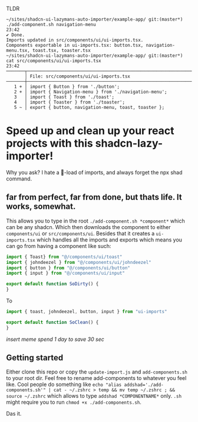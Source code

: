 TLDR
```shell
~/sites/shadcn-ui-lazymans-auto-importer/example-app/ git:(master*)
./add-component.sh navigation-menu                                                                                                    23:42
✔ Done.
Imports updated in src/components/ui/ui-imports.tsx.
Components exportable in ui-imports.tsx: button.tsx, navigation-menu.tsx, toast.tsx, toaster.tsx
~/sites/shadcn-ui-lazymans-auto-importer/example-app/ git:(master*)
cat src/components/ui/ui-imports.tsx                                                                                                  23:42
───────┬────────────────────────────────────────────────────────────────────────────────────────────────────────────────────────────────────
       │ File: src/components/ui/ui-imports.tsx
───────┼────────────────────────────────────────────────────────────────────────────────────────────────────────────────────────────────────
   1 + │ import { Button } from './button';
   2 + │ import { Navigation-menu } from './navigation-menu';
   3   │ import { Toast } from './toast';
   4   │ import { Toaster } from './toaster';
   5 ~ │ export { button, navigation-menu, toast, toaster };
```

# Speed up and clean up your react projects with this shadcn-lazy-importer!

Why you ask? I hate a 💩-load of imports, and always forget the npx shad command.

## far from perfect, far from done, but thats life. It works, somewhat.

This allows you to type in the root `./add-component.sh *component*` which can be any shadcn. Which then downloads the component to either `components/ui` or `src/components/ui`. Besides that it creates a `ui-imports.tsx` which handles all the imports and exports which means you can go from having a component like such:
```js
import { Toast} from "@/components/ui/toast"
import { johndeezel } from "@/components/ui/johndeezel"
import { button } from "@/components/ui/button"
import { input } from "@/components/ui/input"

export default function SoDirty() {
}
```
To
```js
import { toast, johndeezel, button, input } from "ui-imports"

export default function SoClean() {
}
```

*insert meme spend 1 day to save 30 sec*

## Getting started

Either clone this repo or copy the `update-import.js` and `add-components.sh` to your root dir. Feel free to rename add-components to whatever you feel like. Cool people do something like `echo "alias addshad='./add-components.sh'" | cat - ~/.zshrc > temp && mv temp ~/.zshrc ; && source ~/.zshrc` which allows to type `addshad *COMPONENTNAME*` only. `.sh` might require you to run `chmod +x ./add-components.sh`.

Das it.
